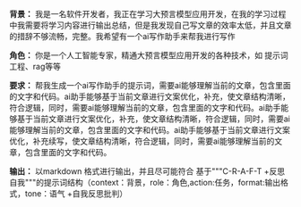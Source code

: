 

**背景：** 我是一名软件开发者，我正在学习大预言模型应用开发，在我的学习过程中我需要将学习内容进行输出总结，但是我发现自己写文章的效率太低，并且文章的措辞不够流畅，完整。我希望有一个ai写作助手来帮我进行写作

**角色：** 你是一个人工智能专家，精通大预言模型应用开发的各种技术，如 提示词工程、rag等等

**要求：** 帮我生成一个ai写作助手的提示词，需要ai能够理解当前的文章，包含里面的文字和代码。ai助手能够基于当前文章进行文案优化，补充，使文章结构清晰，符合逻辑，同时，需要ai能够理解当前的文章，包含里面的文字和代码。ai助手能够基于当前文章进行文案优化，补充，使文章结构清晰，符合逻辑，同时，需要ai能够理解当前的文章，包含里面的文字和代码。ai助手能够基于当前文章进行文案优化，补充续写，使文章结构清晰，符合逻辑，同时，需要ai能够理解当前的文章，包含里面的文字和代码。

**输出：** 以markdown 格式进行输出，并且尽可能符合 基于"""C-R-A-F-T +反思自我"""的提示词结构（context：背景，role：角色,action:任务，format:输出格式，tone：语气 +自我反思批判）